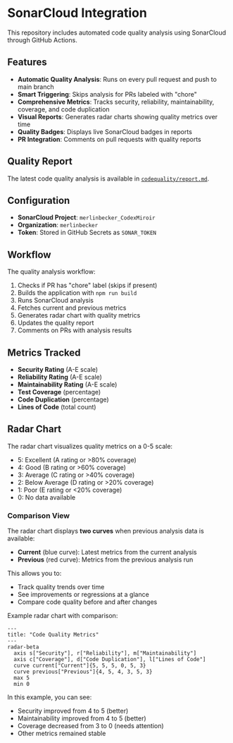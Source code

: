 # SonarCloud Integration

This repository includes automated code quality analysis using SonarCloud through GitHub Actions.

## Features

- **Automatic Quality Analysis**: Runs on every pull request and push to main branch
- **Smart Triggering**: Skips analysis for PRs labeled with "chore"
- **Comprehensive Metrics**: Tracks security, reliability, maintainability, coverage, and code duplication
- **Visual Reports**: Generates radar charts showing quality metrics over time
- **Quality Badges**: Displays live SonarCloud badges in reports
- **PR Integration**: Comments on pull requests with quality reports

## Quality Report

The latest code quality analysis is available in [`codequality/report.md`](codequality/report.md).

## Configuration

- **SonarCloud Project**: `merlinbecker_CodexMiroir`
- **Organization**: `merlinbecker`
- **Token**: Stored in GitHub Secrets as `SONAR_TOKEN`

## Workflow

The quality analysis workflow:

1. Checks if PR has "chore" label (skips if present)
2. Builds the application with `npm run build`
3. Runs SonarCloud analysis
4. Fetches current and previous metrics
5. Generates radar chart with quality metrics
6. Updates the quality report
7. Comments on PRs with analysis results

## Metrics Tracked

- **Security Rating** (A-E scale)
- **Reliability Rating** (A-E scale)
- **Maintainability Rating** (A-E scale)
- **Test Coverage** (percentage)
- **Code Duplication** (percentage)
- **Lines of Code** (total count)

## Radar Chart

The radar chart visualizes quality metrics on a 0-5 scale:
- 5: Excellent (A rating or >80% coverage)
- 4: Good (B rating or >60% coverage)
- 3: Average (C rating or >40% coverage)
- 2: Below Average (D rating or >20% coverage)
- 1: Poor (E rating or <20% coverage)
- 0: No data available

### Comparison View

The radar chart displays **two curves** when previous analysis data is available:
- **Current** (blue curve): Latest metrics from the current analysis
- **Previous** (red curve): Metrics from the previous analysis run

This allows you to:
- Track quality trends over time
- See improvements or regressions at a glance
- Compare code quality before and after changes

Example radar chart with comparison:
```mermaid
---
title: "Code Quality Metrics"
---
radar-beta
  axis s["Security"], r["Reliability"], m["Maintainability"]
  axis c["Coverage"], d["Code Duplication"], l["Lines of Code"]
  curve current["Current"]{5, 5, 5, 0, 5, 3}
  curve previous["Previous"]{4, 5, 4, 3, 5, 3}
  max 5
  min 0
```

In this example, you can see:
- Security improved from 4 to 5 (better)
- Maintainability improved from 4 to 5 (better)
- Coverage decreased from 3 to 0 (needs attention)
- Other metrics remained stable